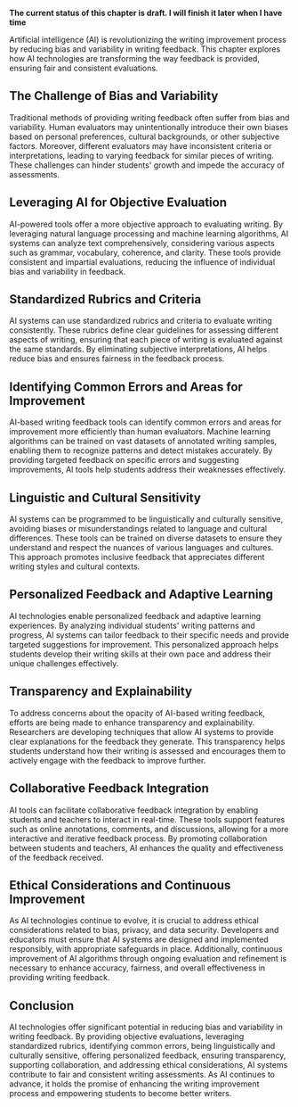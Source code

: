 **The current status of this chapter is draft. I will finish it later when I have time**

Artificial intelligence (AI) is revolutionizing the writing improvement process by reducing bias and variability in writing feedback. This chapter explores how AI technologies are transforming the way feedback is provided, ensuring fair and consistent evaluations.

The Challenge of Bias and Variability
-------------------------------------

Traditional methods of providing writing feedback often suffer from bias and variability. Human evaluators may unintentionally introduce their own biases based on personal preferences, cultural backgrounds, or other subjective factors. Moreover, different evaluators may have inconsistent criteria or interpretations, leading to varying feedback for similar pieces of writing. These challenges can hinder students' growth and impede the accuracy of assessments.

Leveraging AI for Objective Evaluation
--------------------------------------

AI-powered tools offer a more objective approach to evaluating writing. By leveraging natural language processing and machine learning algorithms, AI systems can analyze text comprehensively, considering various aspects such as grammar, vocabulary, coherence, and clarity. These tools provide consistent and impartial evaluations, reducing the influence of individual bias and variability in feedback.

Standardized Rubrics and Criteria
---------------------------------

AI systems can use standardized rubrics and criteria to evaluate writing consistently. These rubrics define clear guidelines for assessing different aspects of writing, ensuring that each piece of writing is evaluated against the same standards. By eliminating subjective interpretations, AI helps reduce bias and ensures fairness in the feedback process.

Identifying Common Errors and Areas for Improvement
---------------------------------------------------

AI-based writing feedback tools can identify common errors and areas for improvement more efficiently than human evaluators. Machine learning algorithms can be trained on vast datasets of annotated writing samples, enabling them to recognize patterns and detect mistakes accurately. By providing targeted feedback on specific errors and suggesting improvements, AI tools help students address their weaknesses effectively.

Linguistic and Cultural Sensitivity
-----------------------------------

AI systems can be programmed to be linguistically and culturally sensitive, avoiding biases or misunderstandings related to language and cultural differences. These tools can be trained on diverse datasets to ensure they understand and respect the nuances of various languages and cultures. This approach promotes inclusive feedback that appreciates different writing styles and cultural contexts.

Personalized Feedback and Adaptive Learning
-------------------------------------------

AI technologies enable personalized feedback and adaptive learning experiences. By analyzing individual students' writing patterns and progress, AI systems can tailor feedback to their specific needs and provide targeted suggestions for improvement. This personalized approach helps students develop their writing skills at their own pace and address their unique challenges effectively.

Transparency and Explainability
-------------------------------

To address concerns about the opacity of AI-based writing feedback, efforts are being made to enhance transparency and explainability. Researchers are developing techniques that allow AI systems to provide clear explanations for the feedback they generate. This transparency helps students understand how their writing is assessed and encourages them to actively engage with the feedback to improve further.

Collaborative Feedback Integration
----------------------------------

AI tools can facilitate collaborative feedback integration by enabling students and teachers to interact in real-time. These tools support features such as online annotations, comments, and discussions, allowing for a more interactive and iterative feedback process. By promoting collaboration between students and teachers, AI enhances the quality and effectiveness of the feedback received.

Ethical Considerations and Continuous Improvement
-------------------------------------------------

As AI technologies continue to evolve, it is crucial to address ethical considerations related to bias, privacy, and data security. Developers and educators must ensure that AI systems are designed and implemented responsibly, with appropriate safeguards in place. Additionally, continuous improvement of AI algorithms through ongoing evaluation and refinement is necessary to enhance accuracy, fairness, and overall effectiveness in providing writing feedback.

Conclusion
----------

AI technologies offer significant potential in reducing bias and variability in writing feedback. By providing objective evaluations, leveraging standardized rubrics, identifying common errors, being linguistically and culturally sensitive, offering personalized feedback, ensuring transparency, supporting collaboration, and addressing ethical considerations, AI systems contribute to fair and consistent writing assessments. As AI continues to advance, it holds the promise of enhancing the writing improvement process and empowering students to become better writers.
